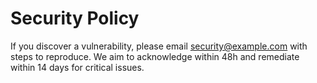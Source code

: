 # Security Policy

If you discover a vulnerability, please email security@example.com with steps to reproduce.
We aim to acknowledge within 48h and remediate within 14 days for critical issues.
